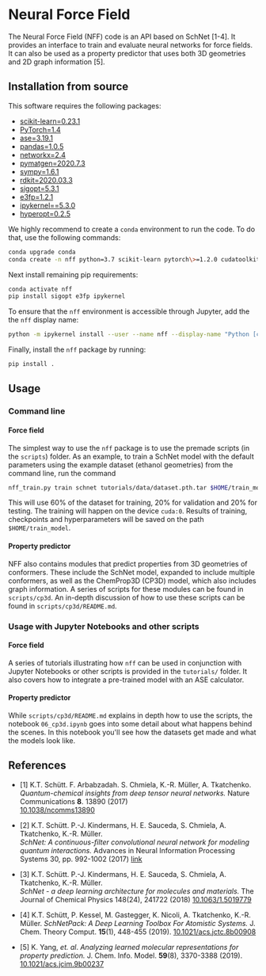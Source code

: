 # Neural Force Field

The Neural Force Field (NFF) code is an API based on SchNet [1-4]. It provides an interface to train and evaluate neural networks for force fields. It can also be used as a property predictor that uses both 3D geometries and 2D graph information [5].

## Installation from source

This software requires the following packages:

- [scikit-learn=0.23.1](http://scikit-learn.org/stable/)
- [PyTorch=1.4](http://pytorch.org)
- [ase=3.19.1](https://wiki.fysik.dtu.dk/ase/)
- [pandas=1.0.5](https://pandas.pydata.org/)
- [networkx=2.4](https://networkx.github.io/)
- [pymatgen=2020.7.3](https://pymatgen.org/)
- [sympy=1.6.1](https://www.sympy.org/)
- [rdkit=2020.03.3](https://www.rdkit.org/)
- [sigopt=5.3.1](https://sigopt.com/)
- [e3fp=1.2.1](https://github.com/keiserlab/e3fp)
- [ipykernel==5.3.0](https://github.com/ipython/ipykernel)
- [hyperopt=0.2.5](https://github.com/hyperopt/hyperopt)

We highly recommend to create a `conda` environment to run the code. To do that, use the following commands:

```bash
conda upgrade conda
conda create -n nff python=3.7 scikit-learn pytorch\>=1.2.0 cudatoolkit=10.0 ase pandas pymatgen sympy rdkit hyperopt -c pytorch -c conda-forge -c rdkit
```

Next install remaining pip requirements:

```bash
conda activate nff
pip install sigopt e3fp ipykernel
```

To ensure that the `nff` environment is accessible through Jupyter, add the the `nff` display name:
```bash
python -m ipykernel install --user --name nff --display-name "Python [conda env:nff"]
```

Finally, install the `nff` package by running:

```bash
pip install .
```



## Usage

### Command line

#### Force field
The simplest way to use the `nff` package is to use the premade scripts (in the `scripts`) folder. As an example, to train a SchNet model with the default parameters using the example dataset (ethanol geometries) from the command line, run the command

```bash
nff_train.py train schnet tutorials/data/dataset.pth.tar $HOME/train_model --device cuda:0
```
This will use 60% of the dataset for training, 20% for validation and 20% for testing. The training will happen on the device `cuda:0`. Results of training, checkpoints and hyperparameters will be saved on the path `$HOME/train_model`.

#### Property predictor
NFF also contains modules that predict properties from 3D geometries of conformers. These include the SchNet model, expanded to include multiple conformers, as well as the ChemProp3D (CP3D)  model, which also includes graph information. A series of scripts for these modules can be found in `scripts/cp3d`. An in-depth discussion of how to use these scripts can be found in `scripts/cp3d/README.md`.   


### Usage with Jupyter Notebooks and other scripts

#### Force field
A series of tutorials illustrating how `nff` can be used in conjunction with Jupyter Notebooks or other scripts is provided in the `tutorials/` folder. It also covers how to integrate a pre-trained model with an ASE calculator.

#### Property predictor
While `scripts/cp3d/README.md` explains in depth how to use the scripts, the notebook `06_cp3d.ipynb` goes into some detail about what happens behind the scenes. In this notebook you'll see how the datasets get made and what the models look like.

## References

* [1] K.T. Schütt. F. Arbabzadah. S. Chmiela, K.-R. Müller, A. Tkatchenko.  
*Quantum-chemical insights from deep tensor neural networks.*
Nature Communications **8**. 13890 (2017)   
[10.1038/ncomms13890](http://dx.doi.org/10.1038/ncomms13890)

* [2] K.T. Schütt. P.-J. Kindermans, H. E. Sauceda, S. Chmiela, A. Tkatchenko, K.-R. Müller.  
*SchNet: A continuous-filter convolutional neural network for modeling quantum interactions.*
Advances in Neural Information Processing Systems 30, pp. 992-1002 (2017) [link](http://papers.nips.cc/paper/6700-schnet-a-continuous-filter-convolutional-neural-network-for-modeling-quantum-interactions)

* [3] K.T. Schütt. P.-J. Kindermans, H. E. Sauceda, S. Chmiela, A. Tkatchenko, K.-R. Müller.  
*SchNet - a deep learning architecture for molecules and materials.* 
The Journal of Chemical Physics 148(24), 241722 (2018) [10.1063/1.5019779](https://doi.org/10.1063/1.5019779)

* [4] K.T. Schütt, P. Kessel, M. Gastegger, K. Nicoli, A. Tkatchenko, K.-R. Müller.
*SchNetPack: A Deep Learning Toolbox For Atomistic Systems.*
J. Chem. Theory Comput. **15**(1), 448-455 (2019). [10.1021/acs.jctc.8b00908](https://doi.org/10.1021/acs.jctc.8b00908)

* [5] K. Yang, *et. al*. *Analyzing learned molecular representations for property prediction.*
J. Chem. Info. Model. **59**(8), 3370-3388 (2019). [10.1021/acs.jcim.9b00237](https://doi.org/10.1021/acs.jcim.9b00237)




